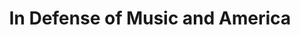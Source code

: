 ---
cat: articles
cat2: satire
title: In Defense of Music and America
link: http://www.cavalierdaily.com/article/2015/04/in-defense-of-music-and-america
---